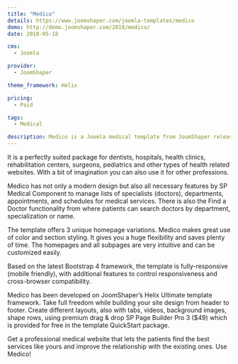 ```yaml
---
title: "Medico"
details: https://www.joomshaper.com/joomla-templates/medico
demo: http://demo.joomshaper.com/2018/medico/
date: 2018-05-18

cms: 
  - Joomla

provider:
  - JoomShaper

theme_framework: Helix

pricing:
  - Paid

tags:
  - Medical

description: Medico is a Joomla medical template from JoomShaper released in April 2018. It includes almost everything you’ll need to create a solid medical website. 
---
```


It is a perfectly suited package for dentists, hospitals, health clinics, rehabilitation centers, surgeons, pediatrics and other types of health related websites. With a bit of imagination you can also use it for other professions.

Medico has not only a modern design but also all necessary features by SP Medical Component to manage lists of specialists (doctors), departments, appointments, and schedules for medical services. There is also the Find a Doctor functionality from where patients can search doctors by department, specialization or name.

The template offers 3 unique homepage variations. Medico makes great use of color and section styling. It gives you a huge flexibility and saves plenty of time. The homepages and all subpages are very intuitive and can be customized easily.

Based on the latest Bootstrap 4 framework, the template is fully-responsive (mobile friendly), with additional features to control responsiveness and cross-browser compatibility.

Medico has been developed on JoomShaper’s Helix Ultimate template framework. Take full freedom while building your site design from header to footer. Create different layouts, also with tabs, videos, background images, shape rows, using premium drag & drop SP Page Builder Pro 3 ($49) which is provided for free in the template QuickStart package.

Get a professional medical website that lets the patients find the best services like yours and improve the relationship with the existing ones. Use Medico!
